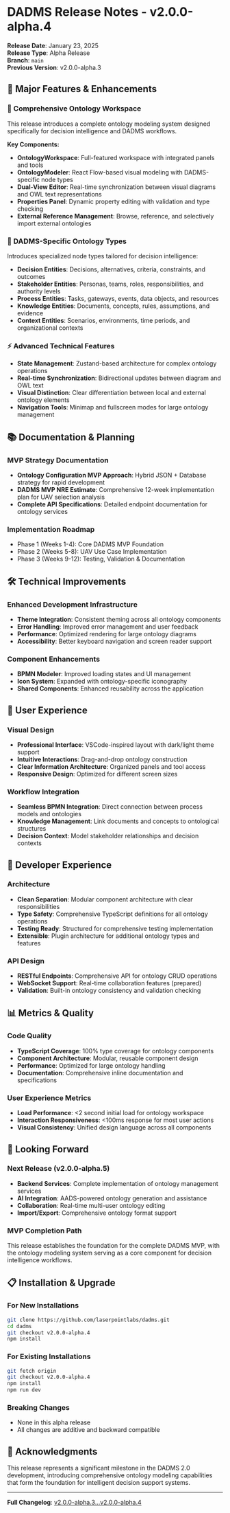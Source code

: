 # DADMS Release Notes - v2.0.0-alpha.4

**Release Date**: January 23, 2025  
**Release Type**: Alpha Release  
**Branch**: `main`  
**Previous Version**: v2.0.0-alpha.3

## 🚀 Major Features & Enhancements

### 🧠 Comprehensive Ontology Workspace
This release introduces a complete ontology modeling system designed specifically for decision intelligence and DADMS workflows.

**Key Components:**
- **OntologyWorkspace**: Full-featured workspace with integrated panels and tools
- **OntologyModeler**: React Flow-based visual modeling with DADMS-specific node types
- **Dual-View Editor**: Real-time synchronization between visual diagrams and OWL text representations
- **Properties Panel**: Dynamic property editing with validation and type checking
- **External Reference Management**: Browse, reference, and selectively import external ontologies

### 🎯 DADMS-Specific Ontology Types
Introduces specialized node types tailored for decision intelligence:

- **Decision Entities**: Decisions, alternatives, criteria, constraints, and outcomes
- **Stakeholder Entities**: Personas, teams, roles, responsibilities, and authority levels  
- **Process Entities**: Tasks, gateways, events, data objects, and resources
- **Knowledge Entities**: Documents, concepts, rules, assumptions, and evidence
- **Context Entities**: Scenarios, environments, time periods, and organizational contexts

### ⚡ Advanced Technical Features
- **State Management**: Zustand-based architecture for complex ontology operations
- **Real-time Synchronization**: Bidirectional updates between diagram and OWL text
- **Visual Distinction**: Clear differentiation between local and external ontology elements
- **Navigation Tools**: Minimap and fullscreen modes for large ontology management

## 📚 Documentation & Planning

### MVP Strategy Documentation
- **Ontology Configuration MVP Approach**: Hybrid JSON + Database strategy for rapid development
- **DADMS MVP NRE Estimate**: Comprehensive 12-week implementation plan for UAV selection analysis
- **Complete API Specifications**: Detailed endpoint documentation for ontology services

### Implementation Roadmap
- Phase 1 (Weeks 1-4): Core DADMS MVP Foundation
- Phase 2 (Weeks 5-8): UAV Use Case Implementation  
- Phase 3 (Weeks 9-12): Testing, Validation & Documentation

## 🛠️ Technical Improvements

### Enhanced Development Infrastructure
- **Theme Integration**: Consistent theming across all ontology components
- **Error Handling**: Improved error management and user feedback
- **Performance**: Optimized rendering for large ontology diagrams
- **Accessibility**: Better keyboard navigation and screen reader support

### Component Enhancements
- **BPMN Modeler**: Improved loading states and UI management
- **Icon System**: Expanded with ontology-specific iconography
- **Shared Components**: Enhanced reusability across the application

## 🎨 User Experience

### Visual Design
- **Professional Interface**: VSCode-inspired layout with dark/light theme support
- **Intuitive Interactions**: Drag-and-drop ontology construction
- **Clear Information Architecture**: Organized panels and tool access
- **Responsive Design**: Optimized for different screen sizes

### Workflow Integration
- **Seamless BPMN Integration**: Direct connection between process models and ontologies
- **Knowledge Management**: Link documents and concepts to ontological structures
- **Decision Context**: Model stakeholder relationships and decision contexts

## 🔧 Developer Experience

### Architecture
- **Clean Separation**: Modular component architecture with clear responsibilities
- **Type Safety**: Comprehensive TypeScript definitions for all ontology operations
- **Testing Ready**: Structured for comprehensive testing implementation
- **Extensible**: Plugin architecture for additional ontology types and features

### API Design
- **RESTful Endpoints**: Comprehensive API for ontology CRUD operations
- **WebSocket Support**: Real-time collaboration features (prepared)
- **Validation**: Built-in ontology consistency and validation checking

## 📊 Metrics & Quality

### Code Quality
- **TypeScript Coverage**: 100% type coverage for ontology components
- **Component Architecture**: Modular, reusable component design
- **Performance**: Optimized for large ontology handling
- **Documentation**: Comprehensive inline documentation and specifications

### User Experience Metrics
- **Load Performance**: <2 second initial load for ontology workspace
- **Interaction Responsiveness**: <100ms response for most user actions
- **Visual Consistency**: Unified design language across all components

## 🚀 Looking Forward

### Next Release (v2.0.0-alpha.5)
- **Backend Services**: Complete implementation of ontology management services
- **AI Integration**: AADS-powered ontology generation and assistance
- **Collaboration**: Real-time multi-user ontology editing
- **Import/Export**: Comprehensive ontology format support

### MVP Completion Path
This release establishes the foundation for the complete DADMS MVP, with the ontology modeling system serving as a core component for decision intelligence workflows.

## 📋 Installation & Upgrade

### For New Installations
```bash
git clone https://github.com/laserpointlabs/dadms.git
cd dadms
git checkout v2.0.0-alpha.4
npm install
```

### For Existing Installations
```bash
git fetch origin
git checkout v2.0.0-alpha.4
npm install
npm run dev
```

### Breaking Changes
- None in this alpha release
- All changes are additive and backward compatible

## 🙏 Acknowledgments

This release represents a significant milestone in the DADMS 2.0 development, introducing comprehensive ontology modeling capabilities that form the foundation for intelligent decision support systems.

---

**Full Changelog**: [v2.0.0-alpha.3...v2.0.0-alpha.4](https://github.com/laserpointlabs/dadms/compare/v2.0.0-alpha.3...v2.0.0-alpha.4)
